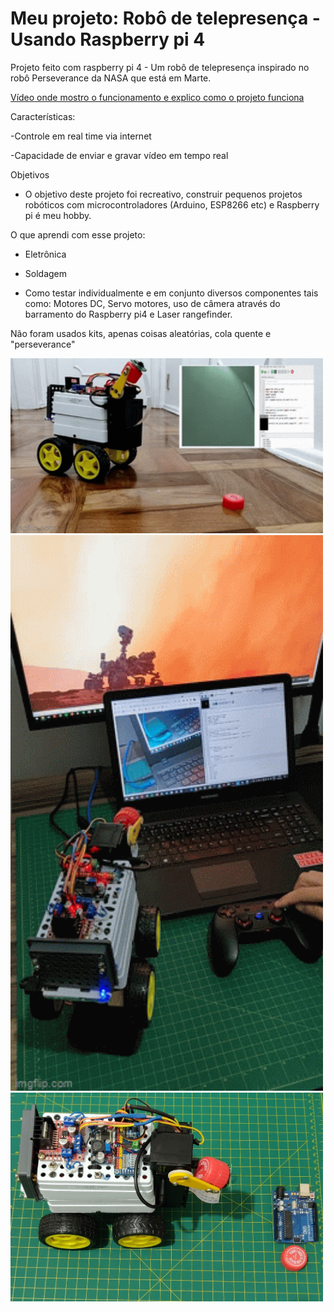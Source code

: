 # Meu projeto: Robô de telepresença - Usando Raspberry pi 4
Projeto feito com raspberry pi 4 - Um robô de telepresença inspirado no robô Perseverance da NASA que está em Marte.

[Vídeo onde mostro o funcionamento e explico como o projeto funciona](https://www.youtube.com/watch?v=jw4dmACfz48)

Características:

-Controle em real time via internet

-Capacidade de enviar e gravar vídeo em tempo real

Objetivos
- O objetivo deste projeto foi recreativo, construir pequenos projetos robóticos com microcontroladores (Arduino, ESP8266 etc) e  Raspberry pi é meu hobby.

O que aprendi com esse projeto:
* Eletrônica

* Soldagem

* Como testar individualmente e em conjunto diversos componentes tais como:
Motores DC, Servo motores, uso de câmera através do barramento do Raspberry pi4 e
Laser rangefinder.

Não foram usados kits, apenas coisas aleatórias, cola quente e "perseverance"

<img src=robotoGif.gif width="500">

<img src=robotoGif2.gif width="500">

<img src=Robo-Leandro.jpg width="500">



